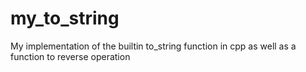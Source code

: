 # my_to_string
My implementation of the builtin to_string function in cpp as well as a function to reverse operation
